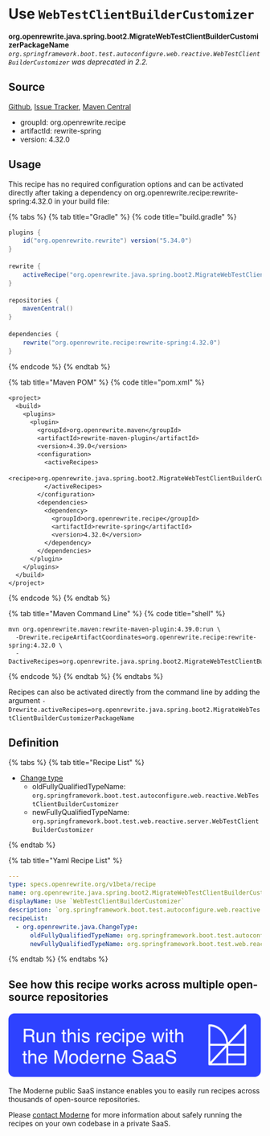 # Use `WebTestClientBuilderCustomizer`

**org.openrewrite.java.spring.boot2.MigrateWebTestClientBuilderCustomizerPackageName**
_`org.springframework.boot.test.autoconfigure.web.reactive.WebTestClientBuilderCustomizer` was deprecated in 2.2._

## Source

[Github](https://github.com/openrewrite/rewrite-spring), [Issue Tracker](https://github.com/openrewrite/rewrite-spring/issues), [Maven Central](https://search.maven.org/artifact/org.openrewrite.recipe/rewrite-spring/4.32.0/jar)

* groupId: org.openrewrite.recipe
* artifactId: rewrite-spring
* version: 4.32.0


## Usage

This recipe has no required configuration options and can be activated directly after taking a dependency on org.openrewrite.recipe:rewrite-spring:4.32.0 in your build file:

{% tabs %}
{% tab title="Gradle" %}
{% code title="build.gradle" %}
```groovy
plugins {
    id("org.openrewrite.rewrite") version("5.34.0")
}

rewrite {
    activeRecipe("org.openrewrite.java.spring.boot2.MigrateWebTestClientBuilderCustomizerPackageName")
}

repositories {
    mavenCentral()
}

dependencies {
    rewrite("org.openrewrite.recipe:rewrite-spring:4.32.0")
}
```
{% endcode %}
{% endtab %}

{% tab title="Maven POM" %}
{% code title="pom.xml" %}
```markup
<project>
  <build>
    <plugins>
      <plugin>
        <groupId>org.openrewrite.maven</groupId>
        <artifactId>rewrite-maven-plugin</artifactId>
        <version>4.39.0</version>
        <configuration>
          <activeRecipes>
            <recipe>org.openrewrite.java.spring.boot2.MigrateWebTestClientBuilderCustomizerPackageName</recipe>
          </activeRecipes>
        </configuration>
        <dependencies>
          <dependency>
            <groupId>org.openrewrite.recipe</groupId>
            <artifactId>rewrite-spring</artifactId>
            <version>4.32.0</version>
          </dependency>
        </dependencies>
      </plugin>
    </plugins>
  </build>
</project>
```
{% endcode %}
{% endtab %}

{% tab title="Maven Command Line" %}
{% code title="shell" %}
```shell
mvn org.openrewrite.maven:rewrite-maven-plugin:4.39.0:run \
  -Drewrite.recipeArtifactCoordinates=org.openrewrite.recipe:rewrite-spring:4.32.0 \
  -DactiveRecipes=org.openrewrite.java.spring.boot2.MigrateWebTestClientBuilderCustomizerPackageName
```
{% endcode %}
{% endtab %}
{% endtabs %}

Recipes can also be activated directly from the command line by adding the argument `-Drewrite.activeRecipes=org.openrewrite.java.spring.boot2.MigrateWebTestClientBuilderCustomizerPackageName`

## Definition

{% tabs %}
{% tab title="Recipe List" %}
* [Change type](../../../java/changetype.md)
  * oldFullyQualifiedTypeName: `org.springframework.boot.test.autoconfigure.web.reactive.WebTestClientBuilderCustomizer`
  * newFullyQualifiedTypeName: `org.springframework.boot.test.web.reactive.server.WebTestClientBuilderCustomizer`

{% endtab %}

{% tab title="Yaml Recipe List" %}
```yaml
---
type: specs.openrewrite.org/v1beta/recipe
name: org.openrewrite.java.spring.boot2.MigrateWebTestClientBuilderCustomizerPackageName
displayName: Use `WebTestClientBuilderCustomizer`
description: `org.springframework.boot.test.autoconfigure.web.reactive.WebTestClientBuilderCustomizer` was deprecated in 2.2.
recipeList:
  - org.openrewrite.java.ChangeType:
      oldFullyQualifiedTypeName: org.springframework.boot.test.autoconfigure.web.reactive.WebTestClientBuilderCustomizer
      newFullyQualifiedTypeName: org.springframework.boot.test.web.reactive.server.WebTestClientBuilderCustomizer

```
{% endtab %}
{% endtabs %}

## See how this recipe works across multiple open-source repositories

[![Moderne Link Image](/.gitbook/assets/ModerneRecipeButton.png)](https://public.moderne.io/recipes/org.openrewrite.java.spring.boot2.MigrateWebTestClientBuilderCustomizerPackageName)

The Moderne public SaaS instance enables you to easily run recipes across thousands of open-source repositories.

Please [contact Moderne](https://moderne.io/product) for more information about safely running the recipes on your own codebase in a private SaaS.
